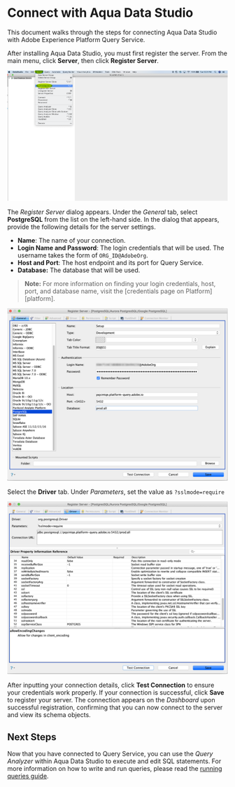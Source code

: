 # Connect with Aqua Data Studio

This document walks through the steps for connecting Aqua Data Studio with Adobe Experience Platform Query Service.

After installing Aqua Data Studio, you must first register the server. From the main menu, click **Server**, then click **Register Server**.

![](images/clients/aqua-data-studio/register-server.png)

The *Register Server* dialog appears. Under the *General* tab, select **PostgreSQL** from the list on the left-hand side. In the dialog that appears, provide the following details for the server settings.

- **Name**: The name of your connection.
- **Login Name and Password**: The login credentials that will be used. The username takes the form of `ORG_ID@AdobeOrg`.
- **Host and Port**: The host endpoint and its port for Query Service. 
- **Database:** The database that will be used.

>**Note:** For more information on finding your login credentials, host, port, and database name, visit the [credentials page on Platform][platform].

![](images/clients/aqua-data-studio/register-server-general-tab.png)

Select the **Driver** tab. Under *Parameters*, set the value as `?sslmode=require`

![](images/clients/aqua-data-studio/register-server-driver-tab.png)

After inputting your connection details, click **Test Connection** to ensure your credentials work properly. If your connection is successful, click **Save** to register your server. The connection appears on the *Dashboard* upon successful registration, confirming that you can now connect to the server and view its schema objects.

## Next Steps

Now that you have connected to Query Service, you can use the *Query Analyzer* within Aqua Data Studio to execute and edit SQL statements. For more information on how to write and run queries, please read the [running queries guide][running-queries].

[credentials]: https://platform.adobe.com/query/configuration
[running-queries]: ./qs-queries.md